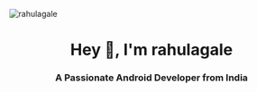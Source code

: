 <p align="left"> <img src="https://komarev.com/ghpvc/?username=rahulagale&label=Profile%20views&color=0e75b6&style=flat" alt="rahulagale" /> </p>


<h1 align="center">Hey 👋, I'm rahulagale</h1>
<h3 align="center"> A Passionate Android Developer from India </h3>
